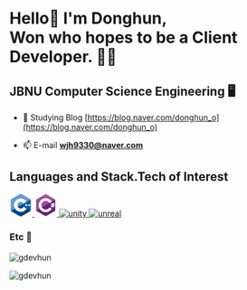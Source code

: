 <h1 align="left">Hello👋 I'm Donghun, </br>
Won who hopes to be a Client Developer. 👨‍💻</h1>
<h2 align="left">JBNU Computer Science Engineering 🖥 </h2>

- 📝 Studying Blog [https://blog.naver.com/donghun_o](https://blog.naver.com/donghun_o)

- 📫 E-mail **wjh9330@naver.com**


<p align="left">
</p>

<h2 align="left"> Languages and Stack.Tech of Interest </h2>
<p align="left"> <a href="https://www.w3schools.com/cpp/" target="_blank" rel="noreferrer"> <img src="https://raw.githubusercontent.com/devicons/devicon/master/icons/cplusplus/cplusplus-original.svg" alt="cplusplus" width="40" height="40"/> </a> <a href="https://www.w3schools.com/cs/" target="_blank" rel="noreferrer"> <img src="https://raw.githubusercontent.com/devicons/devicon/master/icons/csharp/csharp-original.svg" alt="csharp" width="40" height="40"/> </a> <a href="https://unity.com/" target="_blank" rel="noreferrer"> <img src="https://www.vectorlogo.zone/logos/unity3d/unity3d-icon.svg" alt="unity" width="40" height="40"/> </a> <a href="https://unrealengine.com/" target="_blank" rel="noreferrer"> <img src="https://raw.githubusercontent.com/kenangundogan/fontisto/036b7eca71aab1bef8e6a0518f7329f13ed62f6b/icons/svg/brand/unreal-engine.svg" alt="unreal" width="40" height="40"/> </a> </p>
<h3 align="left"> Etc 📎</h3>
<p><img align="center" src="https://github-readme-stats.vercel.app/api/top-langs?username=gdevhun&show_icons=true&locale=en&layout=compact" alt="gdevhun" /></p>

<p><img align="center" src="https://github-readme-stats.vercel.app/api?username=gdevhun&show_icons=true&locale=en" alt="gdevhun" /></p>

